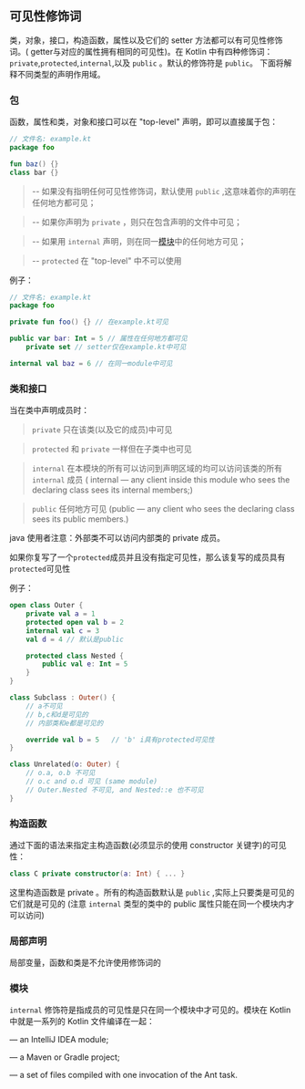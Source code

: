 ## 可见性修饰词
类，对象，接口，构造函数，属性以及它们的 setter 方法都可以有可见性修饰词。( getter与对应的属性拥有相同的可见性)。在 Kotlin 中有四种修饰词：`private`,`protected`,`internal`,以及 `public` 。默认的修饰符是 `public`。
下面将解释不同类型的声明作用域。

### 包
函数，属性和类，对象和接口可以在 "top-level" 声明，即可以直接属于包：

```kotlin
// 文件名: example.kt
package foo

fun baz() {}
class bar {}
```

>--  如果没有指明任何可见性修饰词，默认使用 `public` ,这意味着你的声明在任何地方都可见；

>-- 如果你声明为 `private` ，则只在包含声明的文件中可见；

>-- 如果用 `internal` 声明，则在同一[模块](http://kotlinlang.org/docs/reference/visibility-modifiers.html#modules)中的任何地方可见；

>-- `protected` 在 "top-level" 中不可以使用

例子：

```kotlin
// 文件名: example.kt
package foo

private fun foo() {} // 在example.kt可见

public var bar: Int = 5 // 属性在任何地方都可见
	private set // setter仅在example.kt中可见

internal val baz = 6 // 在同一module中可见
```

### 类和接口
当在类中声明成员时：

> `private` 只在该类(以及它的成员)中可见

> `protected` 和 `private` 一样但在子类中也可见

> `internal` 在本模块的所有可以访问到声明区域的均可以访问该类的所有 `internal` 成员 ( internal — any client inside this module who sees the declaring class sees its internal members;)

> `public` 任何地方可见 (public — any client who sees the declaring class sees its public members.)

java 使用者注意：外部类不可以访问内部类的 private 成员。

如果你复写了一个`protected`成员并且没有指定可见性，那么该复写的成员具有`protected`可见性

例子：

```kotlin
open class Outer {
	private val a = 1
	protected open val b = 2
	internal val c = 3
	val d = 4 // 默认是public

	protected class Nested {
		public val e: Int = 5
	}
}

class Subclass : Outer() {
	// a不可见
	// b,c和d是可见的
	// 内部类和e都是可见的

	override val b = 5   // 'b' i具有protected可见性
}

class Unrelated(o: Outer) {
	// o.a, o.b 不可见
	// o.c and o.d 可见 (same module)
	// Outer.Nested 不可见, and Nested::e 也不可见
}
```

### 构造函数
通过下面的语法来指定主构造函数(必须显示的使用 constructor 关键字)的可见性：

```kotlin
class C private constructor(a: Int) { ... }
```

这里构造函数是 private 。所有的构造函数默认是 `public` ,实际上只要类是可见的它们就是可见的
(注意 `internal` 类型的类中的 public 属性只能在同一个模块内才可以访问)

### 局部声明
局部变量，函数和类是不允许使用修饰词的

### 模块
`internal` 修饰符是指成员的可见性是只在同一个模块中才可见的。模块在 Kotlin 中就是一系列的 Kotlin 文件编译在一起：

—  an IntelliJ IDEA module;

—  a Maven or Gradle project;

—  a set of files compiled with one invocation of the Ant task.
